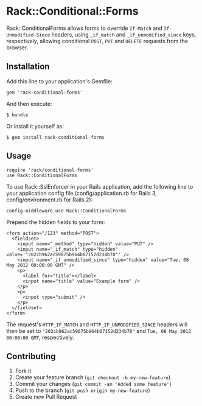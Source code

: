 # Rack::Conditional::Forms

Rack::ConditionalForms allows forms to override `If-Match` and `If-Unmodified-Since` headers, using `_if_match` and `_if_unmodified_since` keys, respectively,
allowing conditional `POST`, `PUT` and `DELETE` requests from the browser.

## Installation

Add this line to your application's Gemfile:

    gem 'rack-conditional-forms'

And then execute:

    $ bundle

Or install it yourself as:

    $ gem install rack-conditional-forms

## Usage

    require 'rack/conditional-forms'
    use Rack::ConditionalForms
    
To use Rack::SslEnforcer in your Rails application, add the following line to your application config file (config/application.rb for Rails 3, config/environment.rb for Rails 2):

    config.middleware.use Rack::ConditionalForms
    
Prepend the hidden fields to your form:

    <form action="/123" method="POST">
      <fieldset>
        <input name="_method" type="hidden" value="PUT" />
        <input name="_if_match" type="hidden" value='"202cb962ac59075b964b07152d234b70"' />
        <input name="_if_unmodified_since" type="hidden" value="Tue, 08 May 2012 00:00:00 GMT" />
        <p>
          <label for="title"></label>
          <input name="title" value="Example form" />
        </p>
        <p>
          <input type="submit" />
        </p>
      </fieldset>
    </form>

The request's `HTTP_IF_MATCH` and `HTTP_IF_UNMODIFIED_SINCE` headers will then be set to `"202cb962ac59075b964b07152d234b70"` and `Tue, 08 May 2012 00:00:00 GMT`, respectively.

## Contributing

1. Fork it
2. Create your feature branch (`git checkout -b my-new-feature`)
3. Commit your changes (`git commit -am 'Added some feature'`)
4. Push to the branch (`git push origin my-new-feature`)
5. Create new Pull Request

